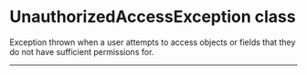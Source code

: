 # UnauthorizedAccessException class

Exception thrown when a user attempts to access objects or fields that they do not have sufficient permissions for.

---
